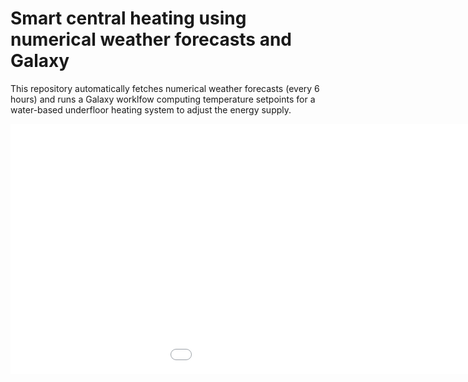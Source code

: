 # Smart central heating using numerical weather forecasts and Galaxy

This repository automatically fetches numerical weather forecasts (every 6 hours) and runs a Galaxy worklfow computing temperature setpoints for a water-based underfloor heating system to adjust the energy supply. 

<embed type="text/html" src="plotting_temperature.html" width="1200" height="400"></embed>
